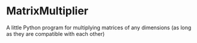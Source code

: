 MatrixMultiplier
================

A little Python program for multiplying matrices of any dimensions (as long as they are compatible with each other)
